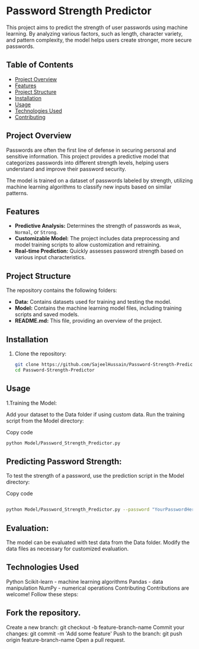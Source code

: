 # Password Strength Predictor

This project aims to predict the strength of user passwords using machine learning. By analyzing various factors, such as length, character variety, and pattern complexity, the model helps users create stronger, more secure passwords.

## Table of Contents
- [Project Overview](#project-overview)
- [Features](#features)
- [Project Structure](#project-structure)
- [Installation](#installation)
- [Usage](#usage)
- [Technologies Used](#technologies-used)
- [Contributing](#contributing)

## Project Overview
Passwords are often the first line of defense in securing personal and sensitive information. This project provides a predictive model that categorizes passwords into different strength levels, helping users understand and improve their password security.

The model is trained on a dataset of passwords labeled by strength, utilizing machine learning algorithms to classify new inputs based on similar patterns. 

## Features
- **Predictive Analysis:** Determines the strength of passwords as `Weak`, `Normal`, or `Strong`.
- **Customizable Model:** The project includes data preprocessing and model training scripts to allow customization and retraining.
- **Real-time Prediction:** Quickly assesses password strength based on various input characteristics.

## Project Structure
The repository contains the following folders:
- **Data:** Contains datasets used for training and testing the model.
- **Model:** Contains the machine learning model files, including training scripts and saved models.
- **README.md:** This file, providing an overview of the project.

## Installation
1. Clone the repository:
   ```bash
   git clone https://github.com/SajeelHussain/Password-Strength-Predictor.git
   cd Password-Strength-Predictor

## Usage
1.Training the Model:

Add your dataset to the Data folder if using custom data.
Run the training script from the Model directory:



Copy code
 ```bash
python Model/Password_Strength_Predictor.py
 ```
## Predicting Password Strength:
To test the strength of a password, use the prediction script in the Model directory:

   

Copy code

 ``` bash

python Model/Password_Strength_Predictor.py --password "YourPasswordHere"

   ```


## Evaluation:

The model can be evaluated with test data from the Data folder. Modify the data files as necessary for customized evaluation.
## Technologies Used
Python
Scikit-learn - machine learning algorithms
Pandas - data manipulation
NumPy - numerical operations
Contributing
Contributions are welcome! Follow these steps:

## Fork the repository.
Create a new branch: git checkout -b feature-branch-name
Commit your changes: git commit -m 'Add some feature'
Push to the branch: git push origin feature-branch-name
Open a pull request.
